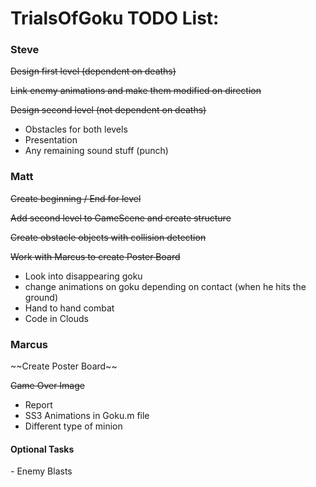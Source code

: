 TrialsOfGoku TODO List:
==========

<h3>Steve</h3>

~~Design first level (dependent on deaths)~~

~~Link enemy animations and make them modified on direction~~

~~Design second level (not dependent on deaths)~~

  - Obstacles for both levels
  - Presentation
  - Any remaining sound stuff (punch)

<h3>Matt</h3>

~~Create beginning / End for level~~

~~Add second level to GameScene and create structure~~

~~Create obstacle objects with collision detection~~

~~Work with Marcus to create Poster Board~~

  - Look into disappearing goku
  - change animations on goku depending on contact (when he hits the ground)
  - Hand to hand combat
  - Code in Clouds


<h3>Marcus</h3>
~~Create Poster Board~~

~~Game Over Image~~

  - Report
  - SS3 Animations in Goku.m file
  - Different type of minion

<h4>Optional Tasks</h4>
  - Enemy Blasts
